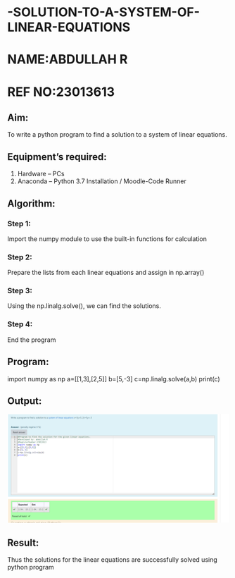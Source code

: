 # -SOLUTION-TO-A-SYSTEM-OF-LINEAR-EQUATIONS
# NAME:ABDULLAH R
# REF NO:23013613
## Aim:
To write a python program to find a solution to a system of linear equations.
## Equipment’s required:
1. 	Hardware – PCs
2. 	Anaconda – Python 3.7 Installation / Moodle-Code Runner
## Algorithm:
### Step 1: 
Import the numpy module to use the built-in functions for calculation
### Step 2: 
Prepare the lists from each linear equations and assign in np.array()
### Step 3: 
Using the np.linalg.solve(), we can find the solutions.
### Step 4: 
End the program
## Program:
import numpy as np
a=[[1,3],[2,5]]
b=[5,-3]
c=np.linalg.solve(a,b)
print(c)


## Output:
![Alt text](<Screenshot 2023-11-24 231812.png>)
## Result: 
Thus the solutions for the linear equations are successfully solved using python program

